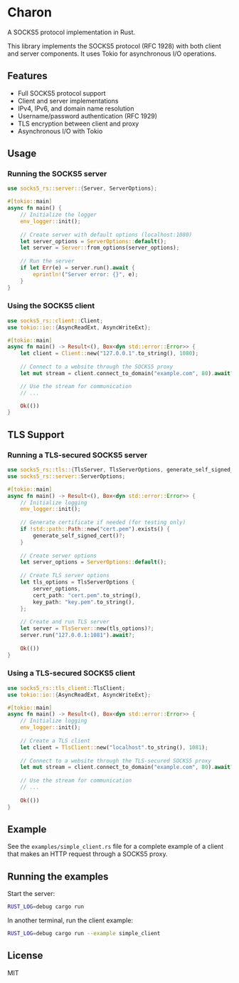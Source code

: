 # Charon

A SOCKS5 protocol implementation in Rust.

This library implements the SOCKS5 protocol (RFC 1928) with both client and server components. 
It uses Tokio for asynchronous I/O operations.

## Features

- Full SOCKS5 protocol support
- Client and server implementations
- IPv4, IPv6, and domain name resolution
- Username/password authentication (RFC 1929)
- TLS encryption between client and proxy
- Asynchronous I/O with Tokio

## Usage

### Running the SOCKS5 server

```rust
use socks5_rs::server::{Server, ServerOptions};

#[tokio::main]
async fn main() {
    // Initialize the logger
    env_logger::init();
    
    // Create server with default options (localhost:1080)
    let server_options = ServerOptions::default();
    let server = Server::from_options(server_options);
    
    // Run the server
    if let Err(e) = server.run().await {
        eprintln!("Server error: {}", e);
    }
}
```

### Using the SOCKS5 client

```rust
use socks5_rs::client::Client;
use tokio::io::{AsyncReadExt, AsyncWriteExt};

#[tokio::main]
async fn main() -> Result<(), Box<dyn std::error::Error>> {
    let client = Client::new("127.0.0.1".to_string(), 1080);
    
    // Connect to a website through the SOCKS5 proxy
    let mut stream = client.connect_to_domain("example.com", 80).await?;

    // Use the stream for communication
    // ...

    Ok(())
}
```

## TLS Support

### Running a TLS-secured SOCKS5 server

```rust
use socks5_rs::tls::{TlsServer, TlsServerOptions, generate_self_signed_cert};
use socks5_rs::server::ServerOptions;

#[tokio::main]
async fn main() -> Result<(), Box<dyn std::error::Error>> {
    // Initialize logging
    env_logger::init();
    
    // Generate certificate if needed (for testing only)
    if !std::path::Path::new("cert.pem").exists() {
        generate_self_signed_cert()?;
    }
    
    // Create server options
    let server_options = ServerOptions::default();
    
    // Create TLS server options
    let tls_options = TlsServerOptions {
        server_options,
        cert_path: "cert.pem".to_string(),
        key_path: "key.pem".to_string(),
    };
    
    // Create and run TLS server
    let server = TlsServer::new(tls_options)?;
    server.run("127.0.0.1:1081").await?;
    
    Ok(())
}
```

### Using a TLS-secured SOCKS5 client

```rust
use socks5_rs::tls_client::TlsClient;
use tokio::io::{AsyncReadExt, AsyncWriteExt};

#[tokio::main]
async fn main() -> Result<(), Box<dyn std::error::Error>> {
    // Initialize logging
    env_logger::init();
    
    // Create a TLS client
    let client = TlsClient::new("localhost".to_string(), 1081);
    
    // Connect to a website through the TLS-secured SOCKS5 proxy
    let mut stream = client.connect_to_domain("example.com", 80).await?;
    
    // Use the stream for communication
    // ...
    
    Ok(())
}
```

## Example

See the `examples/simple_client.rs` file for a complete example of a client that makes an HTTP request through a SOCKS5 proxy.

## Running the examples

Start the server:

```bash
RUST_LOG=debug cargo run
```

In another terminal, run the client example:

```bash
RUST_LOG=debug cargo run --example simple_client
```

## License

MIT
